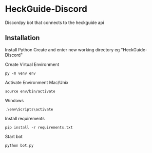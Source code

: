 # HeckGuide-Discord
Discordpy bot that connects to the heckguide api

## Installation

Install Python
Create and enter new working directory eg "HeckGuide-Discord"

Create Virtual Environment 
```
py -m venv env
```
Activate Environment
Mac/Unix
```
source env/bin/activate
```
Windows
```
.\env\Scripts\activate
```

Install requirements
```
pip install -r requirements.txt
```

Start bot
```
python bot.py
```